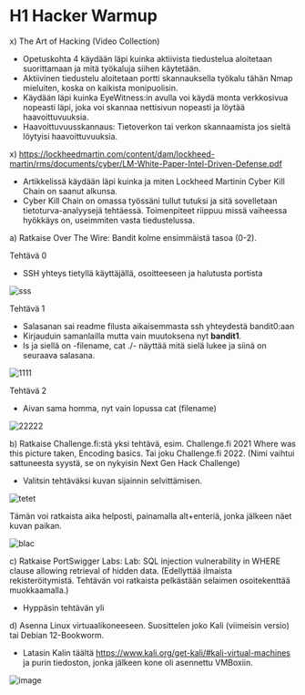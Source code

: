 # H1 Hacker Warmup

x) The Art of Hacking (Video Collection) 
- Opetuskohta 4 käydään läpi kuinka aktiivista tiedustelua aloitetaan suorittamaan ja mitä työkaluja siihen käytetään.
- Aktiivinen tiedustelu aloitetaan portti skannauksella työkalu tähän Nmap mieluiten, koska on kaikista monipuolisin.
- Käydään läpi kuinka EyeWitness:in avulla voi käydä monta verkkosivua nopeasti läpi, joka voi skannaa nettisivun nopeasti ja löytää haavoittuvuuksia.
- Haavoittuvuusskannaus: Tietoverkon tai  verkon skannaamista jos sieltä löytyisi haavoittuvuuksia. 

x) https://lockheedmartin.com/content/dam/lockheed-martin/rms/documents/cyber/LM-White-Paper-Intel-Driven-Defense.pdf
- Artikkelissä käydään läpi kuinka ja miten Lockheed Martinin Cyber Kill Chain on saanut alkunsa. 
- Cyber Kill Chain on omassa työssäni tullut tutuksi ja sitä sovelletaan tietoturva-analyysejä tehtäessä. Toimenpiteet riippuu missä vaiheessa hyökkäys on, useimmiten vasta tiedustelussa. 

a) Ratkaise Over The Wire: Bandit kolme ensimmäistä tasoa (0-2).

Tehtävä 0
- SSH yhteys tietyllä käyttäjällä, osoitteeseen ja halutusta portista

![sss](https://github.com/ball1n/Tunkeutumistestaus/assets/117892213/08d61ade-2681-4723-a623-cf3aa0370a73)

Tehtävä 1
- Salasanan sai readme filusta aikaisemmasta ssh yhteydestä bandit0:aan
- Kirjauduin samanlailla mutta vain muutoksena nyt **bandit1**. 
- ls ja siellä on -filename, cat ./- näyttää mitä sielä lukee ja siinä on seuraava salasana.

![1111](https://github.com/ball1n/Tunkeutumistestaus/assets/117892213/e310e8cb-8cf7-4405-8e3c-b4754bbafbee)

Tehtävä 2
- Aivan sama homma, nyt vain lopussa cat (filename)

![22222](https://github.com/ball1n/Tunkeutumistestaus/assets/117892213/d3879a07-4c88-4a66-bcc8-4ebb6b42644c)

b) Ratkaise Challenge.fi:stä yksi tehtävä, esim. Challenge.fi 2021 Where was this picture taken, Encoding basics. Tai joku Challenge.fi 2022. (Nimi vaihtui sattuneesta syystä, se on nykyisin Next Gen Hack Challenge)

- Valitsin tehtäväksi kuvan sijainnin selvittämisen.

![tetet](https://github.com/ball1n/Tunkeutumistestaus/assets/117892213/e3ccf0b0-c3d7-46df-a2b4-016faed45c92)

Tämän voi ratkaista aika helposti, painamalla alt+enteriä, jonka jälkeen näet kuvan paikan. 

![blac](https://github.com/ball1n/Tunkeutumistestaus/assets/117892213/a66a23c5-a863-4438-8f29-542129f0e080)

c) Ratkaise PortSwigger Labs: Lab: SQL injection vulnerability in WHERE clause allowing retrieval of hidden data. (Edellyttää ilmaista rekisteröitymistä. Tehtävän voi ratkaista pelkästään selaimen osoitekenttää muokkaamalla.)

- Hyppäsin tehtävän yli

d) Asenna Linux virtuaalikoneeseen. Suosittelen joko Kali (viimeisin versio) tai Debian 12-Bookworm.

- Latasin Kalin täältä https://www.kali.org/get-kali/#kali-virtual-machines ja purin tiedoston, jonka jälkeen kone oli asennettu VMBoxiin.

![image](https://github.com/ball1n/Tunkeutumistestaus/assets/117892213/71b95b84-1a70-4de1-8563-5d40790aba93)
